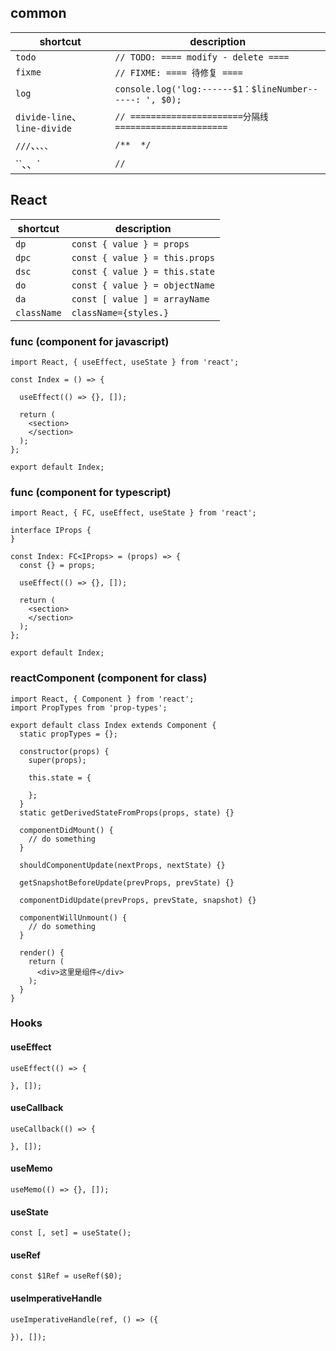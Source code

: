 ## common

shortcut | description
--- | ---
`todo` | `// TODO: ==== modify - delete ====`
`fixme` | `// FIXME: ==== 待修复 ====`
`log` | `console.log('log:------$1：$lineNumber------: ', $0);`
`divide-line`、`line-divide` | `// ======================分隔线======================`
`///`、`、、、` | `/**  */`
``、、` | `// `

<!-- ## javascript

shortcut | description
--- | ---
`values` | `Object.values(obj)`
`assign` | `Object.assign({}, obj)`
`freeze` | `Object.freeze(obj)`
`promise` | `new Promise((resolve, reject) => {})`
`resolve` | `Promise.resolve()`
`reject` | `Promise.reject()`
`race` | `Promise.race()`
`all` | `Promise.all([])`
`stringify` | `JSON.stringify()`
`parse` | `JSON.parse()` -->

## React

shortcut | description
--- | ---
`dp` | `const { value } = props`
`dpc` | `const { value } = this.props`
`dsc` | `const { value } = this.state`
`do` | `const { value } = objectName`
`da` | `const [ value ] = arrayName`
`className` | `className={styles.}`

### func (component for javascript)

```
import React, { useEffect, useState } from 'react';

const Index = () => {

  useEffect(() => {}, []);

  return (
    <section>
    </section>
  );
};

export default Index;

```

### func (component for typescript)

```
import React, { FC, useEffect, useState } from 'react';

interface IProps {
}

const Index: FC<IProps> = (props) => {
  const {} = props;

  useEffect(() => {}, []);

  return (
    <section>
    </section>
  );
};

export default Index;

```

### reactComponent (component for class)

```
import React, { Component } from 'react';
import PropTypes from 'prop-types';

export default class Index extends Component {
  static propTypes = {};

  constructor(props) {
    super(props);

    this.state = {

    };
  }
  static getDerivedStateFromProps(props, state) {}

  componentDidMount() {
    // do something
  }

  shouldComponentUpdate(nextProps, nextState) {}

  getSnapshotBeforeUpdate(prevProps, prevState) {}

  componentDidUpdate(prevProps, prevState, snapshot) {}

  componentWillUnmount() {
    // do something
  }

  render() {
    return (
      <div>这里是组件</div>
    );
  }
}
```

### Hooks

#### useEffect

```
useEffect(() => {

}, []);
```

#### useCallback

```
useCallback(() => {

}, []);
```

#### useMemo

```
useMemo(() => {}, []);
```

#### useState

```
const [, set] = useState();
```

#### useRef

```
const $1Ref = useRef($0);
```

#### useImperativeHandle

```
useImperativeHandle(ref, () => ({

}), []);
```